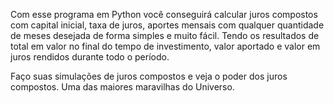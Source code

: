 Com esse programa em Python você conseguirá calcular juros compostos com capital inicial, taxa de juros, aportes mensais com qualquer quantidade de meses desejada de forma simples e muito fácil. Tendo os resultados de total em valor no final do tempo de investimento, valor aportado e valor em juros rendidos durante todo o período.

Faço suas simulações de juros compostos e veja o poder dos juros compostos. Uma das maiores maravilhas do Universo.
